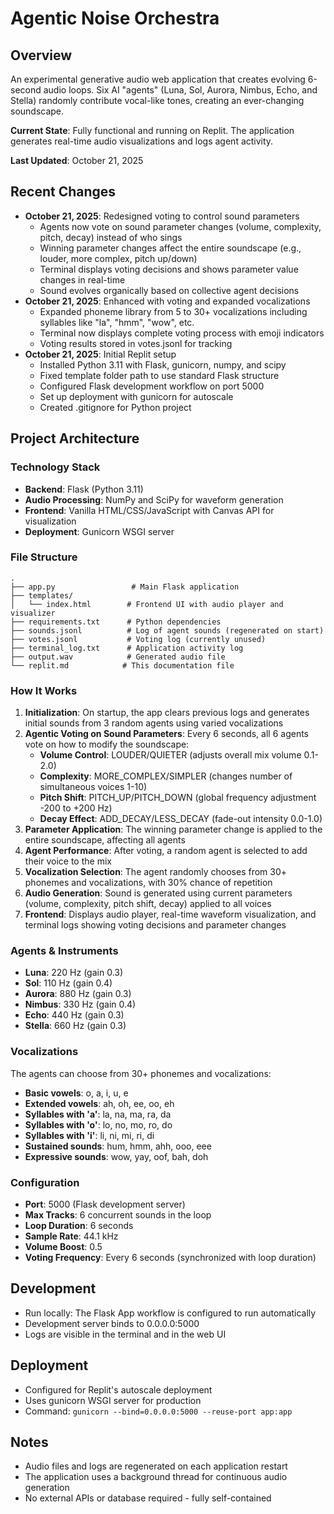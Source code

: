 # Agentic Noise Orchestra

## Overview
An experimental generative audio web application that creates evolving 6-second audio loops. Six AI "agents" (Luna, Sol, Aurora, Nimbus, Echo, and Stella) randomly contribute vocal-like tones, creating an ever-changing soundscape.

**Current State**: Fully functional and running on Replit. The application generates real-time audio visualizations and logs agent activity.

**Last Updated**: October 21, 2025

## Recent Changes
- **October 21, 2025**: Redesigned voting to control sound parameters
  - Agents now vote on sound parameter changes (volume, complexity, pitch, decay) instead of who sings
  - Winning parameter changes affect the entire soundscape (e.g., louder, more complex, pitch up/down)
  - Terminal displays voting decisions and shows parameter value changes in real-time
  - Sound evolves organically based on collective agent decisions
- **October 21, 2025**: Enhanced with voting and expanded vocalizations
  - Expanded phoneme library from 5 to 30+ vocalizations including syllables like "la", "hmm", "wow", etc.
  - Terminal now displays complete voting process with emoji indicators
  - Voting results stored in votes.jsonl for tracking
- **October 21, 2025**: Initial Replit setup
  - Installed Python 3.11 with Flask, gunicorn, numpy, and scipy
  - Fixed template folder path to use standard Flask structure
  - Configured Flask development workflow on port 5000
  - Set up deployment with gunicorn for autoscale
  - Created .gitignore for Python project

## Project Architecture

### Technology Stack
- **Backend**: Flask (Python 3.11)
- **Audio Processing**: NumPy and SciPy for waveform generation
- **Frontend**: Vanilla HTML/CSS/JavaScript with Canvas API for visualization
- **Deployment**: Gunicorn WSGI server

### File Structure
```
.
├── app.py                 # Main Flask application
├── templates/
│   └── index.html        # Frontend UI with audio player and visualizer
├── requirements.txt      # Python dependencies
├── sounds.jsonl          # Log of agent sounds (regenerated on start)
├── votes.jsonl           # Voting log (currently unused)
├── terminal_log.txt      # Application activity log
├── output.wav            # Generated audio file
└── replit.md            # This documentation file
```

### How It Works
1. **Initialization**: On startup, the app clears previous logs and generates initial sounds from 3 random agents using varied vocalizations
2. **Agentic Voting on Sound Parameters**: Every 6 seconds, all 6 agents vote on how to modify the soundscape:
   - **Volume Control**: LOUDER/QUIETER (adjusts overall mix volume 0.1-2.0)
   - **Complexity**: MORE_COMPLEX/SIMPLER (changes number of simultaneous voices 1-10)
   - **Pitch Shift**: PITCH_UP/PITCH_DOWN (global frequency adjustment -200 to +200 Hz)
   - **Decay Effect**: ADD_DECAY/LESS_DECAY (fade-out intensity 0.0-1.0)
3. **Parameter Application**: The winning parameter change is applied to the entire soundscape, affecting all agents
4. **Agent Performance**: After voting, a random agent is selected to add their voice to the mix
5. **Vocalization Selection**: The agent randomly chooses from 30+ phonemes and vocalizations, with 30% chance of repetition
6. **Audio Generation**: Sound is generated using current parameters (volume, complexity, pitch shift, decay) applied to all voices
7. **Frontend**: Displays audio player, real-time waveform visualization, and terminal logs showing voting decisions and parameter changes

### Agents & Instruments
- **Luna**: 220 Hz (gain 0.3)
- **Sol**: 110 Hz (gain 0.4)
- **Aurora**: 880 Hz (gain 0.3)
- **Nimbus**: 330 Hz (gain 0.4)
- **Echo**: 440 Hz (gain 0.3)
- **Stella**: 660 Hz (gain 0.3)

### Vocalizations
The agents can choose from 30+ phonemes and vocalizations:
- **Basic vowels**: o, a, i, u, e
- **Extended vowels**: ah, oh, ee, oo, eh
- **Syllables with 'a'**: la, na, ma, ra, da
- **Syllables with 'o'**: lo, no, mo, ro, do
- **Syllables with 'i'**: li, ni, mi, ri, di
- **Sustained sounds**: hum, hmm, ahh, ooo, eee
- **Expressive sounds**: wow, yay, oof, bah, doh

### Configuration
- **Port**: 5000 (Flask development server)
- **Max Tracks**: 6 concurrent sounds in the loop
- **Loop Duration**: 6 seconds
- **Sample Rate**: 44.1 kHz
- **Volume Boost**: 0.5
- **Voting Frequency**: Every 6 seconds (synchronized with loop duration)

## Development
- Run locally: The Flask App workflow is configured to run automatically
- Development server binds to 0.0.0.0:5000
- Logs are visible in the terminal and in the web UI

## Deployment
- Configured for Replit's autoscale deployment
- Uses gunicorn WSGI server for production
- Command: `gunicorn --bind=0.0.0.0:5000 --reuse-port app:app`

## Notes
- Audio files and logs are regenerated on each application restart
- The application uses a background thread for continuous audio generation
- No external APIs or database required - fully self-contained
